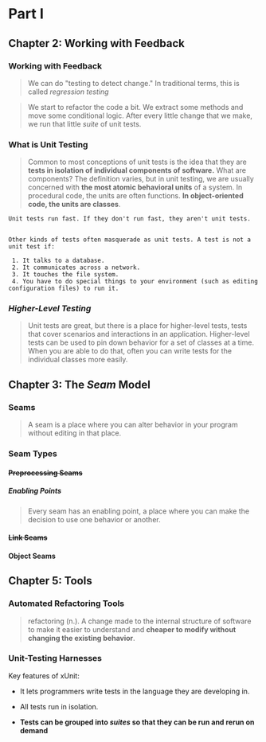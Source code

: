 # Part I
## Chapter 2: Working with Feedback
### Working with Feedback
> We can do "testing to detect change."
> In traditional terms, this is called *regression testing*

> We start to refactor the code a bit. We extract some methods and move some conditional logic. After every little change that we make, we run that little *suite* of unit tests.

### What is Unit Testing
> Common to most conceptions of unit tests is the idea that they are **tests in isolation of individual components of software.** What are components? The definition varies, but in unit testing, we are usually concerned with **the most atomic behavioral units** of a system. In procedural code, the units are often functions. **In object-oriented code, the units are classes**.

```
Unit tests run fast. If they don't run fast, they aren't unit tests.


Other kinds of tests often masquerade as unit tests. A test is not a unit test if:

 1. It talks to a database.
 2. It communicates across a network.
 3. It touches the file system.
 4. You have to do special things to your environment (such as editing configuration files) to run it.
```

### *Higher-Level Testing*
> Unit tests are great, but there is a place for higher-level tests, tests that cover scenarios and interactions in an application. Higher-level tests can be used to pin down behavior for a set of classes at a time. When you are able to do that, often you can write tests for the individual classes more easily.

## Chapter 3: The *Seam* Model
### Seams
> A seam is a place where you can alter behavior in your program without editing in that place.

### Seam Types
#### ~~Preprocessing Seams~~
##### Enabling Points
> Every seam has an enabling point, a place where you can make the decision to use one behavior or another.

#### ~~Link Seams~~
#### Object Seams

## Chapter 5: Tools
### Automated Refactoring Tools
> refactoring (n.). A change made to the internal structure of software to make it easier to understand and **cheaper to modify without changing the existing behavior**.

### Unit-Testing Harnesses
Key features of xUnit:

* It lets programmers write tests in the language they are developing in.

* All tests run in isolation.

* **Tests can be grouped into *suites* so that they can be run and rerun on demand**
